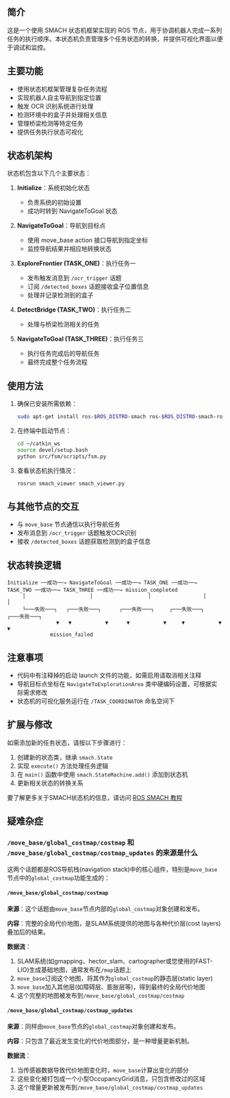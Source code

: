 ## 简介

这是一个使用 SMACH 状态机框架实现的 ROS 节点，用于协调机器人完成一系列任务的执行顺序。本状态机负责管理多个任务状态的转换，并提供可视化界面以便于调试和监控。

## 主要功能

- 使用状态机框架管理复杂任务流程
- 实现机器人自主导航到指定位置
- 触发 OCR 识别系统进行处理
- 检测环境中的盒子并处理相关信息
- 管理桥梁检测等特定任务
- 提供任务执行状态可视化

## 状态机架构

状态机包含以下几个主要状态：

1. **Initialize**：系统初始化状态
   - 负责系统的初始设置
   - 成功时转到 NavigateToGoal 状态

2. **NavigateToGoal**：导航到目标点
   - 使用 move_base action 接口导航到指定坐标
   - 监控导航结果并相应地转换状态

3. **ExploreFrontier (TASK_ONE)**：执行任务一
   - 发布触发消息到 `/ocr_trigger` 话题
   - 订阅 `/detected_boxes` 话题接收盒子位置信息
   - 处理并记录检测到的盒子

4. **DetectBridge (TASK_TWO)**：执行任务二
   - 处理与桥梁检测相关的任务

5. **NavigateToGoal (TASK_THREE)**：执行任务三
   - 执行任务完成后的导航任务
   - 最终完成整个任务流程

## 使用方法

1. 确保已安装所需依赖：
   ```bash
   sudo apt-get install ros-$ROS_DISTRO-smach ros-$ROS_DISTRO-smach-ros python-smach
   ```

2. 在终端中启动节点：
   ```bash
   cd ~/catkin_ws
   source devel/setup.bash
   python src/fsm/scripts/fsm.py
   ```

3. 查看状态机执行情况：
   ```bash
   rosrun smach_viewer smach_viewer.py
   ```

## 与其他节点的交互

- 与 `move_base` 节点通信以执行导航任务
- 发布消息到 `/ocr_trigger` 话题触发OCR识别
- 接收 `/detected_boxes` 话题获取检测到的盒子信息

## 状态转换逻辑

```
Initialize ──成功──→ NavigateToGoal ──成功──→ TASK_ONE ──成功──→ TASK_TWO ──成功──→ TASK_THREE ──成功──→ mission_completed
     │                     │                  │                 │                 │
     └───失败───┐   ┌───失败───┐      ┌───失败───┐     ┌───失败───┐     ┌───失败───┐
                ▼   ▼           ▼      ▼           ▼     ▼           ▼     ▼
              mission_failed
```

## 注意事项

- 代码中有注释掉的启动 launch 文件的功能，如需启用请取消相关注释
- 导航目标点坐标在 `NavigateToExplorationArea` 类中硬编码设置，可根据实际需求修改
- 状态机的可视化服务运行在 `/TASK_COORDINATOR` 命名空间下

## 扩展与修改

如需添加新的任务状态，请按以下步骤进行：
1. 创建新的状态类，继承 `smach.State`
2. 实现 `execute()` 方法处理任务逻辑
3. 在 `main()` 函数中使用 `smach.StateMachine.add()` 添加到状态机
4. 更新相关状态的转换关系

要了解更多关于SMACH状态机的信息，请访问 [ROS SMACH 教程](http://wiki.ros.org/smach/Tutorials)

## 疑难杂症
### `/move_base/global_costmap/costmap` 和 `/move_base/global_costmap/costmap_updates` 的来源是什么

这两个话题都是ROS导航栈(navigation stack)中的核心组件，特别是`move_base`节点中的`global_costmap`功能生成的：

#### `/move_base/global_costmap/costmap`

**来源**：这个话题由`move_base`节点内部的`global_costmap`对象创建和发布。

**内容**：完整的全局代价地图，是SLAM系统提供的地图与各种代价层(cost layers)叠加后的结果。

**数据流**：
1. SLAM系统(如gmapping、hector_slam、cartographer或您使用的FAST-LIO)生成基础地图，通常发布在`/map`话题上
2. `move_base`订阅这个地图，将其作为`global_costmap`的静态层(static layer)
3. `move_base`加入其他层(如障碍层、膨胀层等)，得到最终的全局代价地图
4. 这个完整的地图被发布到`/move_base/global_costmap/costmap`

#### `/move_base/global_costmap/costmap_updates`

**来源**：同样由`move_base`节点的`global_costmap`对象创建和发布。

**内容**：只包含了最近发生变化的代价地图部分，是一种增量更新机制。

**数据流**：
1. 当传感器数据导致代价地图变化时，`move_base`计算出变化的部分
2. 这些变化被打包成一个小型OccupancyGrid消息，只包含修改过的区域
3. 这个增量更新被发布到`/move_base/global_costmap/costmap_updates`
